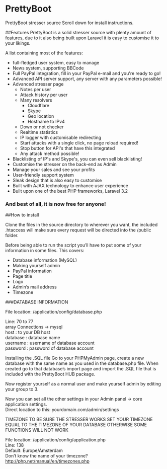 PrettyBoot
==========

PrettyBoot stresser source
Scroll down for install instructions.

##Features
PrettyBoot is a solid stresser source with plenty amount of features, due to it also being built upon Laravel it is easy to customise it to your likings.

A list containing most of the features:
* full-fledged user system, easy to manage
* News system, supporting BBCode
* Full PayPal integration, fill in your PayPal e-mail and you're ready to go!
* Advanced API server support, any server with any parameters possible!
* Advanced stresser page
    + Notes per user
    + Attack history per user
    + Many resolvers
        + Cloudflare
        + Skype
        + Geo location
        + Hostname to IPv4
    + Down or not checker
    + Realtime statistics
    + IP logger with customisable redirecting
    + Start attacks with a single click, no page reload required!
    + Stop button for API's that have this integrated
    + Any attack method possible!
* Blacklisting of IP's and Skype's, you can even sell blacklisting!
* Customise the stresser on the back-end as Admin
* Manage your sales and see your profits
* User-friendly support system
* Sleak design that is also easy to customise
* Built with AJAX technology to enhance user experience
* Built upon one of the best PHP frameworks, Laravel 3.2

### And best of all, it is now free for anyone!













##How to install

Clone the files in the source directory to wherever you want, the included .htaccess will make sure every request will be directed into the /public folder.


Before being able to run the script you’ll have to put some of your information in some files.
This covers:

* Database information (MySQL)
* Making yourself admin
* PayPal information
* Page title
* Logo
* Admin’s mail address
* Timezone



###DATABASE INFORMATION

File location: /application/config/database.php

Line: 70 to 77  
array Connections -> mysql  
host : to your DB host  
database : database name  
username : username of database account  
password : password of database account  


Installing the .SQL file
Go to your PHPMyAdmin page, create a new database with the same name as you used in the database.php file. When created go to that database’s import page and import the .SQL file that is included with the PrettyBoot HUB package.

Now register yourself as a normal user and make yourself admin by editing your group to 3.



Now you can set all the other settings in your Admin panel -> core application settings.  
Direct location to this: yourdomain.com/admin/settings


TIMEZONE
TO BE SURE THE STRESSER WORKS SET YOUR TIMEZONE EQUAL TO THE TIMEZONE OF YOUR DATABASE OTHERWISE SOME FUNCTIONS WILL NOT WORK

File location: /application/config/application.php  
Line: 138  
Default: Europe/Amsterdam  
Don’t know the name of your timezone?  
http://php.net/manual/en/timezones.php  



